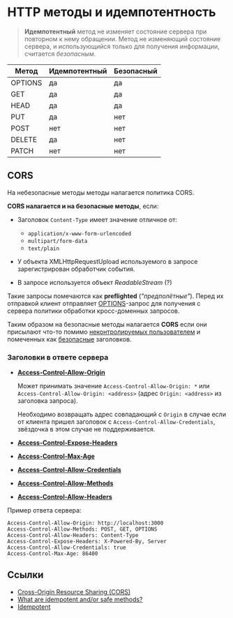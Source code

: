 # HTTP методы и идемпотентность

> **Идемпотентный** метод не изменяет состояние сервера при повторном к нему обращении.
> Метод не изменяющий состояние сервера, и использующийся только для получения информации, считается *безопасным*.

|     Метод    | Идемпотентный | Безопасный |
|--------------|---------------|------------|
| OPTIONS      | да            | да         |
| GET          | да            | да         |
| HEAD         | да            | да         |
| PUT          | да            | нет        |
| POST         | нет           | нет        |
| DELETE       | да            | нет        |
| PATCH        | нет           | нет        |

## CORS

На небезопасные методы методы налагается политика CORS.

**CORS налагается и на безопасные методы**, если:

- Заголовок `Content-Type` имеет значение отличное от:

	- `application/x-www-form-urlencoded`
	- `multipart/form-data`
	- `text/plain`

- У объекта XMLHttpRequestUpload используемого в запросе зарегистрирован обработчик события.

- В запросе используется объект *ReadableStream* (?)


Такие запросы помечаются как **preflighted** (*"предполётные"*). Перед их отправкой клиент отправляет [OPTIONS](https://developer.mozilla.org/en-US/docs/Web/HTTP/Methods/OPTIONS)-запрос для получения с сервера политики обработки кросс-доменных запросов.

Таким образом на безопасные методы налагается **CORS** если они присылают что-то помимо [неконтролируемых пользователем](https://fetch.spec.whatwg.org/#forbidden-header-name) и помеченных как [безопасные](https://fetch.spec.whatwg.org/#cors-safelisted-request-header) заголовков.


### Заголовки в ответе сервера


- **[Access-Control-Allow-Origin](https://developer.mozilla.org/en-US/docs/Web/HTTP/Headers/Access-Control-Allow-Origin)**
  
    Может принимать значение `Access-Control-Allow-Origin: *` или `Access-Control-Allow-Origin: <address>` (адрес `Origin: <address>` из заголовка запроса).
    
    Необходимо возвращать адрес совпадающий с `Origin` в случае если от клиента пришел заголовок с `Access-Control-Allow-Credentials`, звёздочка в этом случае не поддерживается.
  
- **[Access-Control-Expose-Headers](https://developer.mozilla.org/en-US/docs/Web/HTTP/Headers/Access-Control-Expose-Headers)**

- **[Access-Control-Max-Age](https://developer.mozilla.org/en-US/docs/Web/HTTP/Headers/Access-Control-Max-Age)**

- **[Access-Control-Allow-Credentials](https://developer.mozilla.org/en-US/docs/Web/HTTP/Headers/Access-Control-Allow-Credentials)**

- **[Access-Control-Allow-Methods](https://developer.mozilla.org/en-US/docs/Web/HTTP/Headers/Access-Control-Allow-Methods)**

- **[Access-Control-Allow-Headers](https://developer.mozilla.org/en-US/docs/Web/HTTP/Headers/Access-Control-Allow-Headers)**



Пример ответа сервера:


```
Access-Control-Allow-Origin: http://localhost:3000
Access-Control-Allow-Methods: POST, GET, OPTIONS
Access-Control-Allow-Headers: Content-Type
Access-Control-Expose-Headers: X-Powered-By, Server
Access-Control-Allow-Credentials: true
Access-Control-Max-Age: 86400
```


## Ссылки

- [Cross-Origin Resource Sharing (CORS)](https://developer.mozilla.org/en-US/docs/Web/HTTP/CORS)
- [What are idempotent and/or safe methods?](http://restcookbook.com/HTTP%20Methods/idempotency/)
- [Idempotent](https://developer.mozilla.org/en-US/docs/Glossary/Idempotent)
